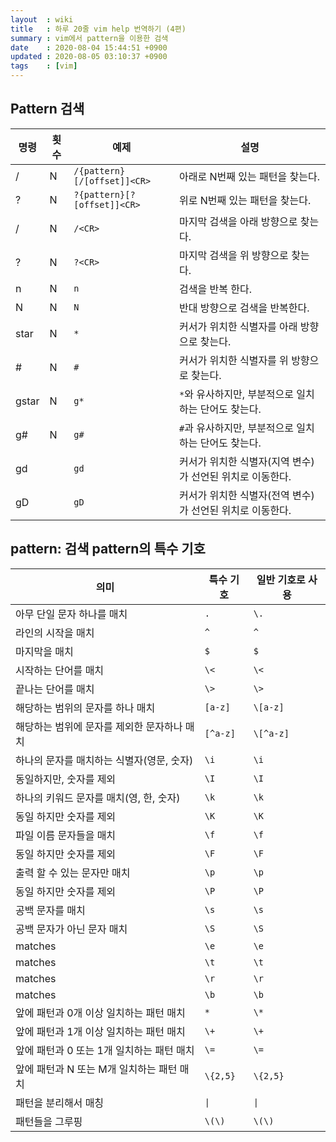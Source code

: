 ```yaml
---
layout  : wiki
title   : 하루 20줄 vim help 번역하기 (4편)
summary : vim에서 pattern을 이용한 검색
date    : 2020-08-04 15:44:51 +0900
updated : 2020-08-05 03:10:37 +0900
tags    : [vim]
---
```


## Pattern 검색

| 명령  | 횟수 | 예제                        | 설명                                                      |
|-------|------|-----------------------------|-----------------------------------------------------------|
| /     | N    | `/{pattern}[/[offset]]<CR>` | 아래로 N번째 있는 패턴을 찾는다.                          |
| ?     | N    | `?{pattern}[?[offset]]<CR>` | 위로 N번째 있는 패턴을 찾는다.                            |
| /<CR> | N    | `/<CR>`                     | 마지막 검색을 아래 방향으로 찾는다.                       |
| ?<CR> | N    | `?<CR>`                     | 마지막 검색을 위 방향으로 찾는다.                         |
| n     | N    | `n`                         | 검색을 반복 한다.                                         |
| N     | N    | `N`                         | 반대 방향으로 검색을 반복한다.                            |
| star  | N    | `*`                         | 커서가 위치한 식별자를 아래 방향으로 찾는다.              |
| #     | N    | `#`                         | 커서가 위치한 식별자를 위 방향으로 찾는다.                |
| gstar | N    | `g*`                        | `*`와 유사하지만, 부분적으로 일치하는 단어도 찾는다.      |
| g#    | N    | `g#`                        | `#`과 유사하지만, 부분적으로 일치하는 단어도 찾는다.      |
| gd    |      | `gd`                        | 커서가 위치한 식별자(지역 변수)가 선언된 위치로 이동한다. |
| gD    |      | `gD`                        | 커서가 위치한 식별자(전역 변수)가 선언된 위치로 이동한다. |



## pattern: 검색 pattern의 특수 기호

| 의미                                        | 특수 기호 | 일반 기호로 사용 |
|---------------------------------------------|-----------|------------------|
| 아무 단일 문자 하나를 매치                  | `.`       | `\.`             |
| 라인의 시작을 매치                          | `^`       | `^`              |
| 마지막을 매치                               | `$`       | `$`              |
| 시작하는 단어를 매치                        | `\<`      | `\<`             |
| 끝나는 단어를 매치                          | `\>`      | `\>`             |
| 해당하는 범위의 문자를 하나 매치            | `[a-z]`   | `\[a-z]`         |
| 해당하는 범위에 문자를 제외한 문자하나 매치 | `[^a-z]`  | `\[^a-z]`        |
| 하나의 문자를 매치하는 식별자(영문, 숫자)   | `\i`      | `\i`             |
| 동일하지만, 숫자를 제외                     | `\I`      | `\I`             |
| 하나의 키워드 문자를 매치(영, 한, 숫자)     | `\k`      | `\k`             |
| 동일 하지만 숫자를 제외                     | `\K`      | `\K`             |
| 파일 이름 문자들을 매치                     | `\f`      | `\f`             |
| 동일 하지만 숫자를 제외                     | `\F`      | `\F`             |
| 출력 할 수 있는 문자만 매치                 | `\p`      | `\p`             |
| 동일 하지만 숫자를 제외                     | `\P`      | `\P`             |
| 공백 문자를 매치                            | `\s`      | `\s`             |
| 공백 문자가 아닌 문자 매치                  | `\S`      | `\S`             |
| matches <Esc>                               | `\e`      | `\e`             |
| matches <Tab>                               | `\t`      | `\t`             |
| matches <CR>                                | `\r`      | `\r`             |
| matches <BS>                                | `\b`      | `\b`             |
| 앞에 패턴과 0개 이상 일치하는 패턴 매치     | `*`       | `\*`             |
| 앞에 패턴과 1개 이상 일치하는 패턴 매치     | `\+`      | `\+`             |
| 앞에 패턴과 0 또는 1개 일치하는 패턴 매치   | `\=`      | `\=`             |
| 앞에 패턴과 N 또는 M개 일치하는 패턴 매치   | `\{2,5}`  | `\{2,5}`         |
| 패턴을 분리해서 매칭                        | `\|`      | `\|`             |
| 패턴들을 그루핑                             | `\(\)`    | `\(\)`           |
